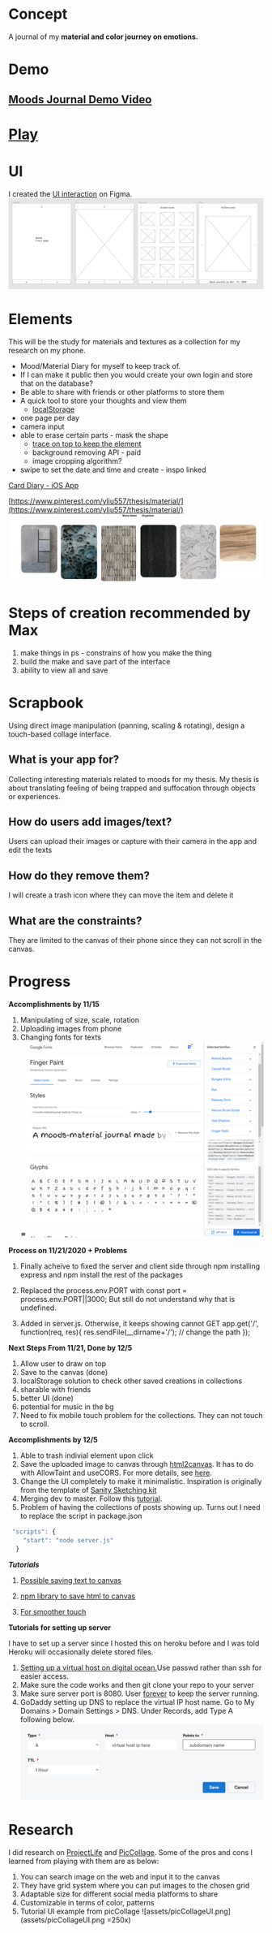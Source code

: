 # Concept

A journal of my **material and color journey on emotions.** 

# Demo

## [Moods Journal Demo Video](https://youtu.be/sKdJe8uR-dU)

<!-- ![assets/demo.png](assets/demo.png) -->
# [Play](https://moods101.netlify.app/)

# UI 
I created the [UI interaction](https://www.figma.com/proto/ak6rx7JdfrHBLeLCZsGZS6/Moods-Diary-App_Final?node-id=102%3A2523&scaling=min-zoom) on Figma. 
![assets/MoodsDiaryUI.png](assets/MoodsDiaryUI.png)

# Elements

This will be the study for materials and textures as a collection for my research on my phone. 

- Mood/Material Diary for myself to keep track of.
- If I can make it public then you would create your own login and store that on the database?
- Be able to share with friends or other platforms to store them
- A quick tool to store your thoughts and view them
    - [localStorage](https://developer.mozilla.org/en-US/docs/Web/API/Window/localStorage)
- one page per day
- camera input
- able to erase certain parts - mask the shape
    - [trace on top to keep the element](https://candle.itch.io/flatpack)
    - background removing API - paid
    - image cropping algorithm?
- swipe to set the date and time and create - inspo linked

[Card Diary - iOS App](https://www.behance.net/gallery/59120015/Card-Diary-iOS-App?isa0=1)

[https://www.pinterest.com/yliu557/thesis/material/](https://www.pinterest.com/yliu557/thesis/material/)
![assets/pinterestInspo.png](assets/pinterestInspo.png)

# Steps of creation recommended by Max

1. make things in ps - constrains of how you make the thing 
2. build the make and save part of the interface 
3. ability to view all and save 

# Scrapbook

Using direct image manipulation (panning, scaling & rotating), design a touch-based collage interface.

## **What is your app for?**

Collecting interesting materials related to moods for my thesis. My thesis is about translating feeling of being trapped and suffocation through objects or experiences. 

## **How do users add images/text?**

Users can upload their images or capture with their camera in the app and edit the texts

## **How do they remove them?**

I will create a trash icon where they can move the item and delete it

## **What are the constraints?**

They are limited to the canvas of their phone since they can not scroll in the canvas. 

# Progress

**Accomplishments by 11/15** 

1. Manipulating of size, scale, rotation
2. Uploading images from phone 
3. Changing fonts for texts 
![assets/fonts.png](assets/fonts.png)

**Process on 11/21/2020 + Problems**
1. Finally acheive to fixed the server and client side through npm installing express and npm install the rest of the packages 
2. Replaced the process.env.PORT with const port = process.env.PORT||3000; But still do not understand why that is undefined. 

3. Added in server.js. Otherwise, it keeps showing cannot GET
app.get('/', function(req, res){
  res.sendFile(__dirname+'/'); // change the path 
});


**Next Steps From 11/21, Done by 12/5** 

1. Allow user to draw on top 
2. Save to the canvas (done)
3. localStorage solution to check other saved creations in collections 
4. sharable with friends 
5. better UI (done)
6. potential for music in the bg 
7. Need to fix mobile touch problem for the collections. They can not touch to scroll. 

**Accomplishments by 12/5** 

1. Able to trash indivial element upon click 
2. Save the uploaded image to canvas through [html2canvas](http://html2canvas.hertzen.com/). It has to do with AllowTaint and useCORS. For more details, see [here](https://github.com/niklasvh/html2canvas/issues/722). 
3. Change the UI completely to make it minimalistic. Inspiration is originally from the template of [Sanity Sketching kit](https://www.figma.com/community/file/898186441853776318)
4. Merging dev to master. Follow this [tutorial](https://medium.com/@amitmutrezas/git-replace-the-master-branch-with-a-feature-branch-eb30e984bd5c). 
5. Problem of having the collections of posts showing up. Turns out I need to replace the script in package.json
```javascript
 "scripts": {
    "start": "node server.js"
  }
```


***Tutorials***
1. [Possible saving text to canvas](https://stackoverflow.com/questions/31570798/how-to-make-html-div-with-text-over-image-downloadable-savable-for-users)

2. [npm library to save html to canvas](http://html2canvas.hertzen.com/)
3. [For smoother touch](https://five.agency/cross-platform-javascript-touch-scrolling/)

****Tutorials for setting up server****

I have to set up a server since I hosted this on heroku before and I was told Heroku will occasionally delete stored files. 
1. [Setting up a virtual host on digital ocean.](https://itp.nyu.edu/networks/setting-up-a-virtual-host/)Use passwd rather than ssh for easier access.
2. Make sure the code works and then git clone your repo to your server
3. Make sure server port is 8080. User [forever](https://www.npmjs.com/package/forever) to keep the server running. 
4. GoDaddy setting up DNS to replace the virtual IP host name. Go to My Domains > Domain Settings > DNS. Under Records, add Type A following below.
![assets/godaddyDNS.png](assets/godaddyDNS.png)

# Research

I did research on [ProjectLife](https://play.google.com/store/apps/details?id=com.beckyhiggins.projectlife&hl=en_US&gl=US) and [PicCollage](https://play.google.com/store/apps/details?id=com.cardinalblue.piccollage.google&hl=en_US&gl=US). Some of the pros and cons I learned from playing with them are as below:

1. You can search image on the web and input it to the canvas
2. They have grid system where you can put images to the chosen grid 
3. Adaptable size for different social media platforms to share
4. Customizable in terms of color, patterns
5. Tutorial UI example from picCollage 
![assets/picCollageUI.png](assets/picCollageUI.png =250x)
